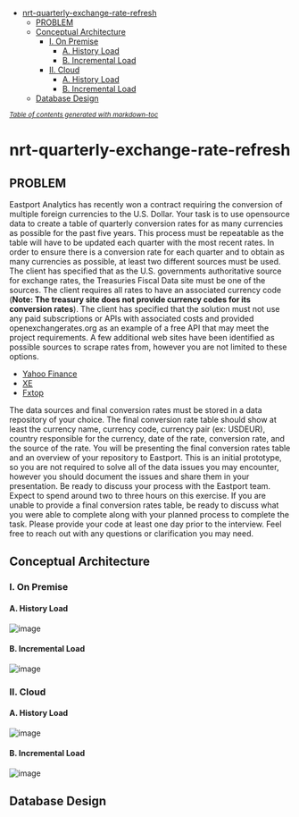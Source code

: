 - [nrt-quarterly-exchange-rate-refresh](#nrt-quarterly-exchange-rate-refresh)
  * [PROBLEM](#problem)
  * [Conceptual Architecture](#conceptual-architecture)
    + [I. On Premise](#i-on-premise)
      - [A. History Load](#a-history-load)
      - [B. Incremental Load](#b-incremental-load)
    + [II. Cloud](#ii-cloud)
      - [A. History Load](#a-history-load-1)
      - [B. Incremental Load](#b-incremental-load-1)
  * [Database Design](#database-design)

<small><i><a href='http://ecotrust-canada.github.io/markdown-toc/'>Table of contents generated with markdown-toc</a></i></small>




# nrt-quarterly-exchange-rate-refresh
## PROBLEM
Eastport Analytics has recently won a contract requiring the conversion of multiple foreign
currencies to the U.S. Dollar. Your task is to use opensource data to create a table of quarterly
conversion rates for as many currencies as possible for the past five years. This process must be
repeatable as the table will have to be updated each quarter with the most recent rates.
In order to ensure there is a conversion rate for each quarter and to obtain as many currencies as
possible, at least two different sources must be used. The client has specified that as the U.S.
governments authoritative source for exchange rates, the Treasuries Fiscal Data site must be one of the
sources. The client requires all rates to have an associated currency code (**Note: The treasury site
does not provide currency codes for its conversion rates**). The client has specified that the solution
must not use any paid subscriptions or APIs with associated costs and provided openexchangerates.org
as an example of a free API that may meet the project requirements.
A few additional web sites have been identified as possible sources to scrape rates from, however
you are not limited to these options.
- [Yahoo Finance](https://finance.yahoo.com/quote/EURUSD%3DX/history?period1=1645401600&period2=1653091200&interval=1d&filter=history&frequency=1d&includeAdjustedClose=true)
- [XE](https://www.xe.com/currencytables/?from=USD&date=2021-05-01#table-section)
- [Fxtop](https://fxtop.com/en/historical-exchange-rates.php?A=1&C1=USD&C2=EUR&TR=1&MA=1&DD1=01&MM1=01&YYYY1=2001&B=1&P=&I=1&DD2=31&MM2=12&YYYY2=2021&btnOK=Go%21)

The data sources and final conversion rates must be stored in a data repository of your choice. The
final conversion rate table should show at least the currency name, currency code, currency pair (ex:
USDEUR), country responsible for the currency, date of the rate, conversion rate, and the source of the
rate.
You will be presenting the final conversion rates table and an overview of your repository to
Eastport. This is an initial prototype, so you are not required to solve all of the data issues you may
encounter, however you should document the issues and share them in your presentation. Be ready to
discuss your process with the Eastport team.
Expect to spend around two to three hours on this exercise. If you are unable to provide a final
conversion rates table, be ready to discuss what you were able to complete along with your planned
process to complete the task. Please provide your code at least one day prior to the interview. Feel free
to reach out with any questions or clarification you may need.

## Conceptual Architecture
### I. On Premise
#### A. History Load
![image](https://user-images.githubusercontent.com/8740197/174685786-7984b277-2fde-41a4-b286-60c0c6a858e7.png)

#### B. Incremental Load
![image](https://user-images.githubusercontent.com/8740197/174685892-0c8f7a1e-9b24-4ebc-93f1-cd583ab59966.png)

### II. Cloud
#### A. History Load
![image](https://user-images.githubusercontent.com/8740197/174687169-68c8045c-8100-431b-ac1d-091d7e1c9c93.png)

#### B. Incremental Load
![image](https://user-images.githubusercontent.com/8740197/174687483-cb6341da-d69b-4092-95c9-7a3f579bb670.png)

## Database Design

